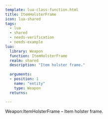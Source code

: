 ```yaml
---
template: lua-class-function.html
title: ItemHolsterFrame
icon: lua-shared
tags:
  - lua
  - shared
  - needs-verification
  - needs-example
lua:
  library: Weapon
  function: ItemHolsterFrame
  realm: shared
  description: "Item holster frame."
  
  arguments:
  - position: 1
    name: "entity"
    type: Weapon
  returns:
    
---
```


<div class="lua__search__keywords">
Weapon:ItemHolsterFrame &#x2013; Item holster frame.
</div>
